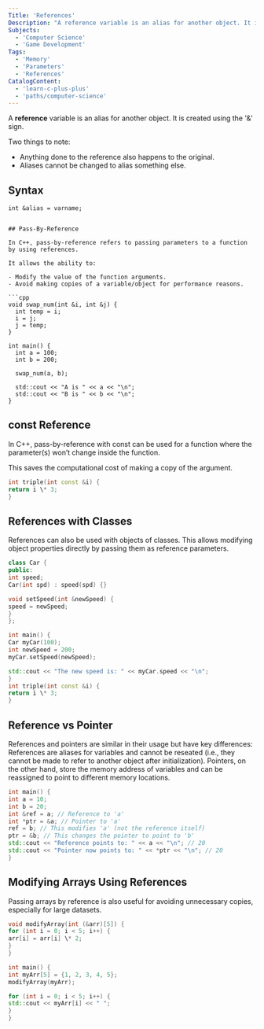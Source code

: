```yaml
---
Title: 'References'
Description: "A reference variable is an alias for another object. It is created using the & sign. Two things to note: Anything done to the reference also happens to the original and aliases cannot be changed to alias something else."
Subjects:
  - 'Computer Science'
  - 'Game Development'
Tags:
  - 'Memory'
  - 'Parameters'
  - 'References'
CatalogContent:
  - 'learn-c-plus-plus'
  - 'paths/computer-science'
---
```


A **reference** variable is an alias for another object. It is created using the '&' sign.

Two things to note:

- Anything done to the reference also happens to the original.
- Aliases cannot be changed to alias something else.

## Syntax

```pseudo
int &alias = varname;


## Pass-By-Reference

In C++, pass-by-reference refers to passing parameters to a function by using references.

It allows the ability to:

- Modify the value of the function arguments.
- Avoid making copies of a variable/object for performance reasons.

```cpp
void swap_num(int &i, int &j) {
  int temp = i;
  i = j;
  j = temp;
}

int main() {
  int a = 100;
  int b = 200;

  swap_num(a, b);

  std::cout << "A is " << a << "\n";
  std::cout << "B is " << b << "\n";
}
```

## const Reference

In C++, pass-by-reference with const can be used for a function where the parameter(s) won’t change inside the function.

This saves the computational cost of making a copy of the argument.

```cpp
int triple(int const &i) {
return i \* 3;
}
```

## References with Classes

References can also be used with objects of classes. This allows modifying object properties directly by passing them as reference parameters.

```cpp
class Car {
public:
int speed;
Car(int spd) : speed(spd) {}

void setSpeed(int &newSpeed) {
speed = newSpeed;
}
};

int main() {
Car myCar(100);
int newSpeed = 200;
myCar.setSpeed(newSpeed);

std::cout << "The new speed is: " << myCar.speed << "\n";
}
int triple(int const &i) {
return i \* 3;
}
```

## Reference vs Pointer

References and pointers are similar in their usage but have key differences:
References are aliases for variables and cannot be reseated (i.e., they cannot be made to refer to another object after initialization).
Pointers, on the other hand, store the memory address of variables and can be reassigned to point to different memory locations.

```cpp
int main() {
int a = 10;
int b = 20;
int &ref = a; // Reference to 'a'
int *ptr = &a; // Pointer to 'a'
ref = b; // This modifies 'a' (not the reference itself)
ptr = &b; // This changes the pointer to point to 'b'
std::cout << "Reference points to: " << a << "\n"; // 20
std::cout << "Pointer now points to: " << *ptr << "\n"; // 20
}
```

## Modifying Arrays Using References

Passing arrays by reference is also useful for avoiding unnecessary copies, especially for large datasets.

```cpp
void modifyArray(int (&arr)[5]) {
for (int i = 0; i < 5; i++) {
arr[i] = arr[i] \* 2;
}
}

int main() {
int myArr[5] = {1, 2, 3, 4, 5};
modifyArray(myArr);

for (int i = 0; i < 5; i++) {
std::cout << myArr[i] << " ";
}
}
```
